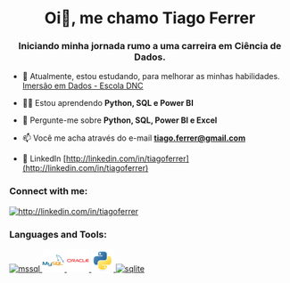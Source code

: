 <h1 align="center">Oi🖖, me chamo Tiago Ferrer</h1>
<h3 align="center">Iniciando minha jornada rumo a uma carreira em Ciência de Dados.</h3>

- 🚧 Atualmente, estou estudando, para melhorar as minhas habilidades. [Imersão em Dados - Escola DNC](https://www.escoladnc.com.br/imersao-em-dados)

- 👨‍🎓 Estou aprendendo **Python, SQL e Power BI**

- 💬 Pergunte-me sobre **Python, SQL, Power BI e Excel**

- 📫 Você me acha através do e-mail **tiago.ferrer@gmail.com**

- 🔗 LinkedIn [http://linkedin.com/in/tiagoferrer](http://linkedin.com/in/tiagoferrer)

<h3 align="left">Connect with me:</h3>
<p align="left">
<a href="https://linkedin.com/in/http://linkedin.com/in/tiagoferrer" target="blank"><img align="center" src="https://raw.githubusercontent.com/rahuldkjain/github-profile-readme-generator/master/src/images/icons/Social/linked-in-alt.svg" alt="http://linkedin.com/in/tiagoferrer" height="30" width="40" /></a>
</p>

<h3 align="left">Languages and Tools:</h3>
<p align="left"> <a href="https://www.microsoft.com/en-us/sql-server" target="_blank" rel="noreferrer"> <img src="https://www.svgrepo.com/show/303229/microsoft-sql-server-logo.svg" alt="mssql" width="40" height="40"/> </a> <a href="https://www.mysql.com/" target="_blank" rel="noreferrer"> <img src="https://raw.githubusercontent.com/devicons/devicon/master/icons/mysql/mysql-original-wordmark.svg" alt="mysql" width="40" height="40"/> </a> <a href="https://www.oracle.com/" target="_blank" rel="noreferrer"> <img src="https://raw.githubusercontent.com/devicons/devicon/master/icons/oracle/oracle-original.svg" alt="oracle" width="40" height="40"/> </a> <a href="https://www.python.org" target="_blank" rel="noreferrer"> <img src="https://raw.githubusercontent.com/devicons/devicon/master/icons/python/python-original.svg" alt="python" width="40" height="40"/> </a> <a href="https://www.sqlite.org/" target="_blank" rel="noreferrer"> <img src="https://www.vectorlogo.zone/logos/sqlite/sqlite-icon.svg" alt="sqlite" width="40" height="40"/> </a> </p>
